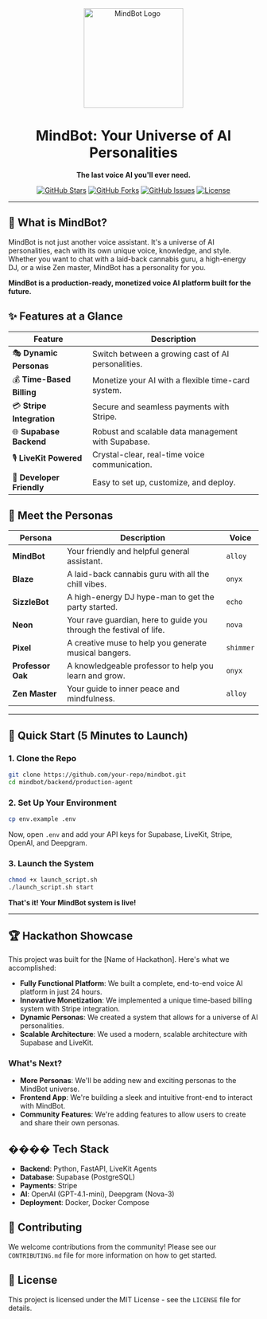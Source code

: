 <div align="center">
  <img src="https://i.imgur.com/your-logo.png" alt="MindBot Logo" width="200"/>
  <h1>MindBot: Your Universe of AI Personalities</h1>
  <p>
    <b>The last voice AI you'll ever need.</b>
  </p>
  <p>
    <a href="https://github.com/your-repo/stargazers"><img src="https://img.shields.io/github/stars/your-repo.svg?style=social&label=Star" alt="GitHub Stars"></a>
    <a href="https://github.com/your-repo/forks"><img src="https://img.shields.io/github/forks/your-repo.svg?style=social&label=Fork" alt="GitHub Forks"></a>
    <a href="https://github.com/your-repo/issues"><img src="https://img.shields.io/github/issues/your-repo.svg" alt="GitHub Issues"></a>
    <a href="https://github.com/your-repo/blob/main/LICENSE"><img src="https://img.shields.io/github/license/your-repo.svg" alt="License"></a>
  </p>
</div>

---

## 🚀 What is MindBot?

MindBot is not just another voice assistant. It's a universe of AI personalities, each with its own unique voice, knowledge, and style. Whether you want to chat with a laid-back cannabis guru, a high-energy DJ, or a wise Zen master, MindBot has a personality for you.

**MindBot is a production-ready, monetized voice AI platform built for the future.**

## ✨ Features at a Glance

| Feature | Description |
|---|---|
| 🎭 **Dynamic Personas** | Switch between a growing cast of AI personalities. |
| 💰 **Time-Based Billing** | Monetize your AI with a flexible time-card system. |
| 💳 **Stripe Integration** | Secure and seamless payments with Stripe. |
| 🌐 **Supabase Backend** | Robust and scalable data management with Supabase. |
| 🎙️ **LiveKit Powered** | Crystal-clear, real-time voice communication. |
| 🔧 **Developer Friendly** | Easy to set up, customize, and deploy. |

## 🤖 Meet the Personas

| Persona | Description | Voice |
|---|---|---|
| **MindBot** | Your friendly and helpful general assistant. | `alloy` |
| **Blaze** | A laid-back cannabis guru with all the chill vibes. | `onyx` |
| **SizzleBot** | A high-energy DJ hype-man to get the party started. | `echo` |
| **Neon** | Your rave guardian, here to guide you through the festival of life. | `nova` |
| **Pixel** | A creative muse to help you generate musical bangers. | `shimmer` |
| **Professor Oak** | A knowledgeable professor to help you learn and grow. | `onyx` |
| **Zen Master** | Your guide to inner peace and mindfulness. | `alloy` |

---

## 🏁 Quick Start (5 Minutes to Launch)

### 1. Clone the Repo

```bash
git clone https://github.com/your-repo/mindbot.git
cd mindbot/backend/production-agent
```

### 2. Set Up Your Environment

```bash
cp env.example .env
```

Now, open `.env` and add your API keys for Supabase, LiveKit, Stripe, OpenAI, and Deepgram.

### 3. Launch the System

```bash
chmod +x launch_script.sh
./launch_script.sh start
```

**That's it! Your MindBot system is live!**

---

## 🏆 Hackathon Showcase

This project was built for the [Name of Hackathon]. Here's what we accomplished:

*   **Fully Functional Platform**: We built a complete, end-to-end voice AI platform in just 24 hours.
*   **Innovative Monetization**: We implemented a unique time-based billing system with Stripe integration.
*   **Dynamic Personas**: We created a system that allows for a universe of AI personalities.
*   **Scalable Architecture**: We used a modern, scalable architecture with Supabase and LiveKit.

### What's Next?

*   **More Personas**: We'll be adding new and exciting personas to the MindBot universe.
*   **Frontend App**: We're building a sleek and intuitive front-end to interact with MindBot.
*   **Community Features**: We're adding features to allow users to create and share their own personas.

## ���� Tech Stack

*   **Backend**: Python, FastAPI, LiveKit Agents
*   **Database**: Supabase (PostgreSQL)
*   **Payments**: Stripe
*   **AI**: OpenAI (GPT-4.1-mini), Deepgram (Nova-3)
*   **Deployment**: Docker, Docker Compose

## 🤝 Contributing

We welcome contributions from the community! Please see our `CONTRIBUTING.md` file for more information on how to get started.

## 📜 License

This project is licensed under the MIT License - see the `LICENSE` file for details.

